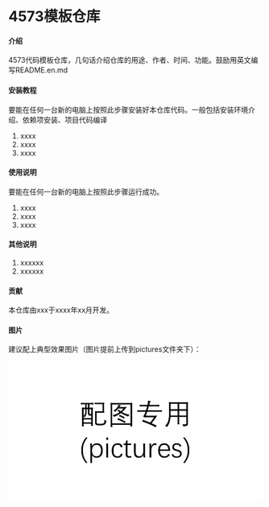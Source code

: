 # 4573模板仓库

#### 介绍
4573代码模板仓库，几句话介绍仓库的用途、作者、时间、功能。鼓励用英文编写README.en.md


#### 安装教程

要能在任何一台新的电脑上按照此步骤安装好本仓库代码。一般包括安装环境介绍、依赖项安装、项目代码编译

1.  xxxx
2.  xxxx
3.  xxxx

#### 使用说明

要能在任何一台新的电脑上按照此步骤运行成功。

1.  xxxx
2.  xxxx
3.  xxxx

#### 其他说明

1.  xxxxxx
2.  xxxxxx


#### 贡献

本仓库由xxx于xxxx年xx月开发。

#### 图片

建议配上典型效果图片（图片提前上传到pictures文件夹下）：

![image_name](pictures/img1.png)
